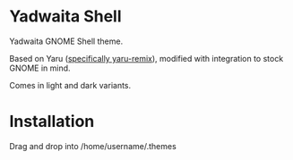 # **Yadwaita Shell**

Yadwaita GNOME Shell theme.

Based on Yaru ([specifically yaru-remix](https://github.com/Muqtxdir/yaru-remix)), modified with integration to stock GNOME in mind.

Comes in light and dark variants.

# Installation

Drag and drop into /home/username/.themes
